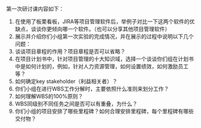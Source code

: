 第一次研讨课内容如下：
1. 在使用了板栗看板，JIRA等项目管理软件后，举例子对比一下这两个软件的优缺点，谈谈你更倾向哪一个软件。（也可以分享其他项目管理软件）
2. 展示并介绍你们小组第一次实验的完成情况，并在展示的过程中说明以下几个问题：
3. 谈谈项目章程的作用？项目章程是否可以省略？
4. 在项目计划书中，针对项目管理的十大知识域，选择一个谈谈你们组在计划书中是如何计划的，例如，针对人力资源管理，如何设置绩效，如何激励员工等？
5. 如何确定key stakeholder（利益相关者）？
6. 你们小组在进行WBS工作分解时，主要依照什么准则来划分工作？
7. 如何理解WBS的100%原则？
8. WBS同级别不同任务之间是否可以有重叠，为什么？
9. 你们小组的项目安排了哪些里程碑？如何合理安排里程碑，每个里程碑有哪些交付物？
